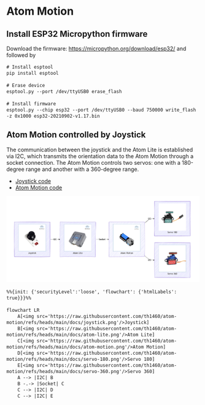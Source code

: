 # Atom Motion


## Install ESP32 Micropython firmware

Download the firmware: https://micropython.org/download/esp32/ and
followed by

    # Install esptool
    pip install esptool

    # Erase device
    esptool.py --port /dev/ttyUSB0 erase_flash

    # Install firmware
    esptool.py --chip esp32 --port /dev/ttyUSB0 --baud 750000 write_flash -z 0x1000 esp32-20210902-v1.17.bin

## Atom Motion controlled by Joystick

The communication between the joystick and the Atom Lite is established
via I2C, which transmits the orientation data to the Atom Motion through
a socket connection. The Atom Motion controls two servos: one with a
180-degree range and another with a 360-degree range.

- [Joystick
  code](https://github.com/th1460/atom-motion/blob/main/joystick.py)
- [Atom Motion
  code](https://github.com/th1460/atom-motion/blob/main/atom_motion.py)

![](docs/diagram.png)

``` mermaid
%%{init: {'securityLevel':'loose', 'flowchart': {'htmlLabels': true}}}%%

flowchart LR
    A[<img src='https://raw.githubusercontent.com/th1460/atom-motion/refs/heads/main/docs/joystick.png'/>Joystick]
    B[<img src='https://raw.githubusercontent.com/th1460/atom-motion/refs/heads/main/docs/atom-lite.png'/>Atom Lite]
    C[<img src='https://raw.githubusercontent.com/th1460/atom-motion/refs/heads/main/docs/atom-motion.png'/>Atom Motion]
    D[<img src='https://raw.githubusercontent.com/th1460/atom-motion/refs/heads/main/docs/servo-180.png'/>Servo 180]
    E[<img src='https://raw.githubusercontent.com/th1460/atom-motion/refs/heads/main/docs/servo-360.png'/>Servo 360]
    A --> |I2C| B
    B -.-> |Socket| C
    C --> |I2C| D
    C --> |I2C| E


```

